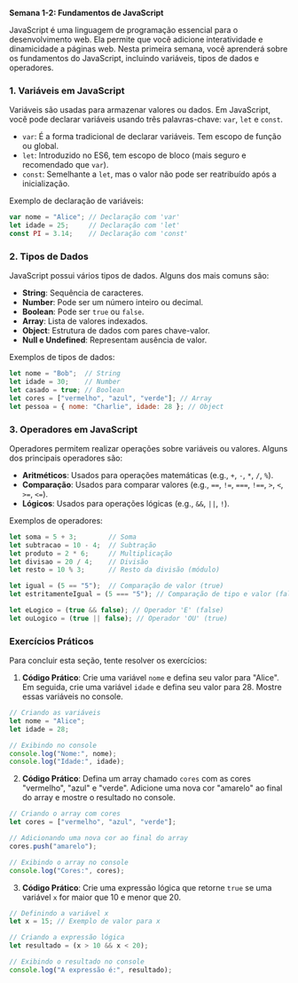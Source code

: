 **Semana 1-2: Fundamentos de JavaScript**

JavaScript é uma linguagem de programação essencial para o desenvolvimento web. Ela permite que você adicione interatividade e dinamicidade a páginas web. Nesta primeira semana, você aprenderá sobre os fundamentos do JavaScript, incluindo variáveis, tipos de dados e operadores.

### 1. Variáveis em JavaScript
Variáveis são usadas para armazenar valores ou dados. Em JavaScript, você pode declarar variáveis usando três palavras-chave: `var`, `let` e `const`.

- `var`: É a forma tradicional de declarar variáveis. Tem escopo de função ou global.
- `let`: Introduzido no ES6, tem escopo de bloco (mais seguro e recomendado que `var`).
- `const`: Semelhante a `let`, mas o valor não pode ser reatribuído após a inicialização.

Exemplo de declaração de variáveis:

```javascript
var nome = "Alice"; // Declaração com 'var'
let idade = 25;     // Declaração com 'let'
const PI = 3.14;    // Declaração com 'const'
```

### 2. Tipos de Dados
JavaScript possui vários tipos de dados. Alguns dos mais comuns são:

- **String**: Sequência de caracteres.
- **Number**: Pode ser um número inteiro ou decimal.
- **Boolean**: Pode ser `true` ou `false`.
- **Array**: Lista de valores indexados.
- **Object**: Estrutura de dados com pares chave-valor.
- **Null e Undefined**: Representam ausência de valor.

Exemplos de tipos de dados:

```javascript
let nome = "Bob";  // String
let idade = 30;    // Number
let casado = true; // Boolean
let cores = ["vermelho", "azul", "verde"]; // Array
let pessoa = { nome: "Charlie", idade: 28 }; // Object
```

### 3. Operadores em JavaScript
Operadores permitem realizar operações sobre variáveis ou valores. Alguns dos principais operadores são:

- **Aritméticos**: Usados para operações matemáticas (e.g., `+`, `-`, `*`, `/`, `%`).
- **Comparação**: Usados para comparar valores (e.g., `==`, `!=`, `===`, `!==`, `>`, `<`, `>=`, `<=`).
- **Lógicos**: Usados para operações lógicas (e.g., `&&`, `||`, `!`).

Exemplos de operadores:

```javascript
let soma = 5 + 3;        // Soma
let subtracao = 10 - 4;  // Subtração
let produto = 2 * 6;     // Multiplicação
let divisao = 20 / 4;    // Divisão
let resto = 10 % 3;      // Resto da divisão (módulo)

let igual = (5 == "5");  // Comparação de valor (true)
let estritamenteIgual = (5 === "5"); // Comparação de tipo e valor (false)

let eLogico = (true && false); // Operador 'E' (false)
let ouLogico = (true || false); // Operador 'OU' (true)
```

### Exercícios Práticos
Para concluir esta seção, tente resolver os exercícios:


1. **Código Prático**: Crie uma variável `nome` e defina seu valor para "Alice". Em seguida, crie uma variável `idade` e defina seu valor para 28. Mostre essas variáveis no console.

```javascript
// Criando as variáveis
let nome = "Alice";
let idade = 28;

// Exibindo no console
console.log("Nome:", nome);
console.log("Idade:", idade);
```

2. **Código Prático**: Defina um array chamado `cores` com as cores "vermelho", "azul" e "verde". Adicione uma nova cor "amarelo" ao final do array e mostre o resultado no console.

```javascript
// Criando o array com cores
let cores = ["vermelho", "azul", "verde"];

// Adicionando uma nova cor ao final do array
cores.push("amarelo");

// Exibindo o array no console
console.log("Cores:", cores);
```

3. **Código Prático**: Crie uma expressão lógica que retorne `true` se uma variável `x` for maior que 10 e menor que 20.
```javascript
// Definindo a variável x
let x = 15; // Exemplo de valor para x

// Criando a expressão lógica
let resultado = (x > 10 && x < 20);

// Exibindo o resultado no console
console.log("A expressão é:", resultado);
```
